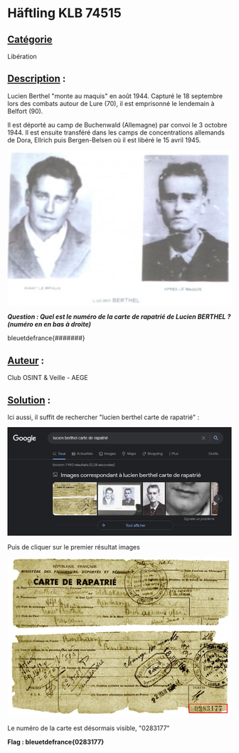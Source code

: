 # **Häftling KLB 74515**
## <u>**Catégorie**</u>

Libération

## <u>**Description**</u> :

Lucien Berthel "monte au maquis" en août 1944. Capturé le 18 septembre lors des combats autour de Lure (70), il est emprisonné le lendemain à Belfort (90).

Il est déporté au camp de Buchenwald (Allemagne) par convoi le 3 octobre 1944. Il est ensuite transféré dans les camps de concentrations allemands de Dora, Ellrich puis Bergen-Belsen où il est libéré le 15 avril 1945.

![](./images/2.3.jpg)

***Question : Quel est le numéro de la carte de rapatrié de Lucien BERTHEL ? (numéro en en bas à droite)***

bleuetdefrance{#######}

## <u>**Auteur**</u> :

Club OSINT & Veille - AEGE

## <u>**Solution**</u> :

Ici aussi, il suffit de rechercher "lucien berthel carte de rapatrié" :

![](./images/google.png)

Puis de cliquer sur le premier résultat images

![](./images/carte.png)

Le numéro de la carte est désormais visible, "0283177"

**Flag : bleuetdefrance{0283177}**